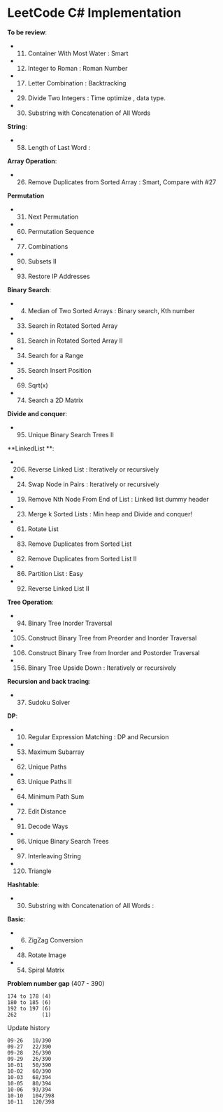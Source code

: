 LeetCode C# Implementation
=====================================

**To be review**:
- 011. Container With Most Water                : Smart
- 012. Integer to Roman                         : Roman Number
- 017. Letter Combination                       : Backtracking
- 029. Divide Two Integers                      : Time optimize , data type.
- 030. Substring with Concatenation of All Words

**String**:
- 058. Length of Last Word                      : 

**Array Operation**:
- 026. Remove Duplicates from Sorted Array      : Smart, Compare with #27

**Permutation**
- 031. Next Permutation
- 060. Permutation Sequence
- 077. Combinations
- 090. Subsets II
- 093. Restore IP Addresses


**Binary Search**:
- 004. Median of Two Sorted Arrays              : Binary search, Kth number
- 033. Search in Rotated Sorted Array
- 081. Search in Rotated Sorted Array II
- 034. Search for a Range
- 035. Search Insert Position
- 069. Sqrt(x)
- 074. Search a 2D Matrix

**Divide and conquer**:
- 095. Unique Binary Search Trees II

**LinkedList **:
- 206. Reverse Linked List                      : Iteratively or recursively
- 024. Swap Node in Pairs                       : Iteratively or recursively
- 019. Remove Nth Node From End of List         : Linked list dummy header
- 023. Merge k Sorted Lists                     : Min heap and Divide and conquer!
- 061. Rotate List
- 083. Remove Duplicates from Sorted List
- 082. Remove Duplicates from Sorted List II
- 086. Partition List                           : Easy
- 092. Reverse Linked List II

**Tree Operation**:
- 094. Binary Tree Inorder Traversal
- 105. Construct Binary Tree from Preorder and Inorder Traversal
- 106. Construct Binary Tree from Inorder and Postorder Traversal  
- 156. Binary Tree Upside Down                  : Iteratively or recursively


**Recursion and back tracing**:
- 037. Sudoku Solver

**DP**:
- 010. Regular Expression Matching              : DP and Recursion  
- 053. Maximum Subarray         
- 062. Unique Paths
- 063. Unique Paths II
- 064. Minimum Path Sum
- 072. Edit Distance
- 091. Decode Ways
- 096. Unique Binary Search Trees
- 097. Interleaving String
- 120. Triangle

**Hashtable**:
- 030. Substring with Concatenation of All Words      : 

**Basic**:
- 006. ZigZag Conversion
- 048. Rotate Image
- 054. Spiral Matrix

**Problem number gap** (407 - 390)
    
    174 to 178 (4)
    180 to 185 (6) 
    192 to 197 (6)
    262        (1)

Update history

    09-26   10/390
    09-27   22/390
    09-28   26/390
    09-29   26/390
    10-01   50/390
    10-02   60/390
    10-03   68/394
    10-05   80/394
    10-06   93/394
    10-10   104/398
    10-11   120/398
